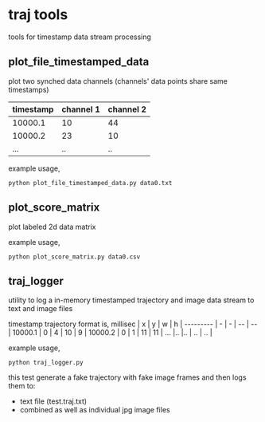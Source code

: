 # traj tools
tools for timestamp data stream processing

## plot_file_timestamped_data
plot two synched data channels (channels' data points share same timestamps)

timestamp | channel 1 | channel 2
--------- | --------- | ---------
10000.1   | 10        | 44
10000.2   | 23        | 10
...       | ..        | ..

example usage,
```
python plot_file_timestamped_data.py data0.txt
```

## plot_score_matrix
plot labeled 2d data matrix

example usage,
```
python plot_score_matrix.py data0.csv
```

## traj_logger
utility to log a in-memory timestamped trajectory and image data stream to text and image files 

timestamp trajectory format is,
millisec  | x | y | w  | h  |
--------- | - | - | -- | -- |
10000.1   | 0 | 4 | 10 | 9  | 
10000.2   | 0 | 1 | 11 | 11 |
...       |.. |.. | .. | .. |

example usage,
```
python traj_logger.py
```
this test generate a fake trajectory with fake image frames and then logs them to: 
  * text file (test.traj.txt) 
  * combined as well as individual jpg image files

